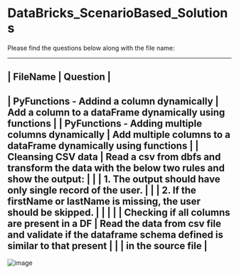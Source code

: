 # DataBricks_ScenarioBased_Solutions

Please find the questions below along with the file name:

----------------------------------------------------------------------------------------------------------------------------------------------------------------
| FileName	                                          | Question                                                                                               |
----------------------------------------------------------------------------------------------------------------------------------------------------------------
| PyFunctions - Addind a column dynamically	          | Add a column to a dataFrame dynamically using functions                                                |
| PyFunctions - Adding multiple columns dynamically   |	Add multiple columns to a dataFrame dynamically using functions                                        |
| Cleansing CSV data	                                | Read a csv from dbfs and transform the data with the below two rules and show the output:              |
|                                                     | 1. The output should have only single record of the user.                                              |
|                                                     | 2. If the firstName or lastName is missing, the user should be skipped.                                |
|                                                     |                                                                                                        |
| Checking if all columns are present in a DF	        | Read the data from csv file and validate if the dataframe schema defined is similar to that present    |
|                                                     | in the source file                                                                                     |
----------------------------------------------------------------------------------------------------------------------------------------------------------------

![image](https://user-images.githubusercontent.com/48563516/230334942-ce601622-3e9f-489f-8ac6-40aa2c6256bb.png)

